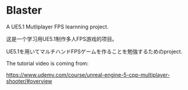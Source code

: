 # Blaster
A UE5.1 Mutliplayer FPS learnning project.

这是一个学习用UE5.1制作多人FPS游戏的项目。

UE5.1を用いてマルチハンドFPSゲームを作ることを勉強するためのproject.

The tutorial video is coming from:

https://www.udemy.com/course/unreal-engine-5-cpp-multiplayer-shooter/#overview
